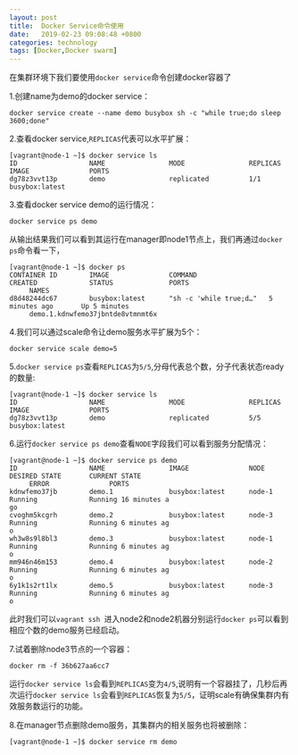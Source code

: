 ```yaml
---
layout: post
title:  Docker Service命令使用
date:   2019-02-23 09:08:48 +0800
categories: technology
tags: [Docker,Docker swarm]
---
```


在集群环境下我们要使用`docker service`命令创建docker容器了

1.创建name为demo的docker service：

``` shell
docker service create --name demo busybox sh -c "while true;do sleep 3600;done"
```
2.查看docker service,`REPLICAS`代表可以水平扩展：

```shell
[vagrant@node-1 ~]$ docker service ls
ID                  NAME                MODE                REPLICAS            IMAGE               PORTS
dg78z3vvt13p        demo                replicated          1/1                 busybox:latest

```
3.查看docker service demo的运行情况：

``` shell
docker service ps demo
```
从输出结果我们可以看到其运行在manager即node1节点上，我们再通过`docker ps`命令看一下，

``` shell
[vagrant@node-1 ~]$ docker ps
CONTAINER ID        IMAGE               COMMAND                  CREATED             STATUS              PORTS
     NAMES
d8d48244dc67        busybox:latest      "sh -c 'while true;d…"   5 minutes ago       Up 5 minutes
     demo.1.kdnwfemo37jbntde8vtmnmt6x
```
4.我们可以通过scale命令让demo服务水平扩展为5个：

```shell
docker service scale demo=5
```
5.`docker service ps`查看`REPLICAS`为`5/5`,分母代表总个数，分子代表状态ready的数量:
``` shell
[vagrant@node-1 ~]$ docker service ls
ID                  NAME                MODE                REPLICAS            IMAGE               PORTS
dg78z3vvt13p        demo                replicated          5/5                 busybox:latest
```
6.运行`docker service ps demo`查看`NODE`字段我们可以看到服务分配情况：
``` shell
[vagrant@node-1 ~]$ docker service ps demo
ID                  NAME                IMAGE               NODE                DESIRED STATE       CURRENT STATE
     ERROR               PORTS
kdnwfemo37jb        demo.1              busybox:latest      node-1              Running             Running 16 minutes a
go
cvoghm5kcgrh        demo.2              busybox:latest      node-3              Running             Running 6 minutes ag
o
wh3w8s9l8bl3        demo.3              busybox:latest      node-1              Running             Running 6 minutes ag
o
mm946n46m153        demo.4              busybox:latest      node-2              Running             Running 6 minutes ag
o
6y1k1s2rt1lx        demo.5              busybox:latest      node-3              Running             Running 6 minutes ag
o
```
此时我们可以`vagrant ssh `进入node2和node2机器分别运行`docker ps`可以看到相应个数的demo服务已经启动。

7.试着删除node3节点的一个容器：

``` shell
docker rm -f 36b627aa6cc7
```
运行`docker service ls`会看到`REPLICAS`变为`4/5`,说明有一个容器挂了，几秒后再次运行`docker service ls`会看到`REPLICAS`恢复为`5/5`，证明scale有确保集群内有效服务数运行的功能。

8.在manager节点删除demo服务，其集群内的相关服务也将被删除：

```shell
[vagrant@node-1 ~]$ docker service rm demo
```